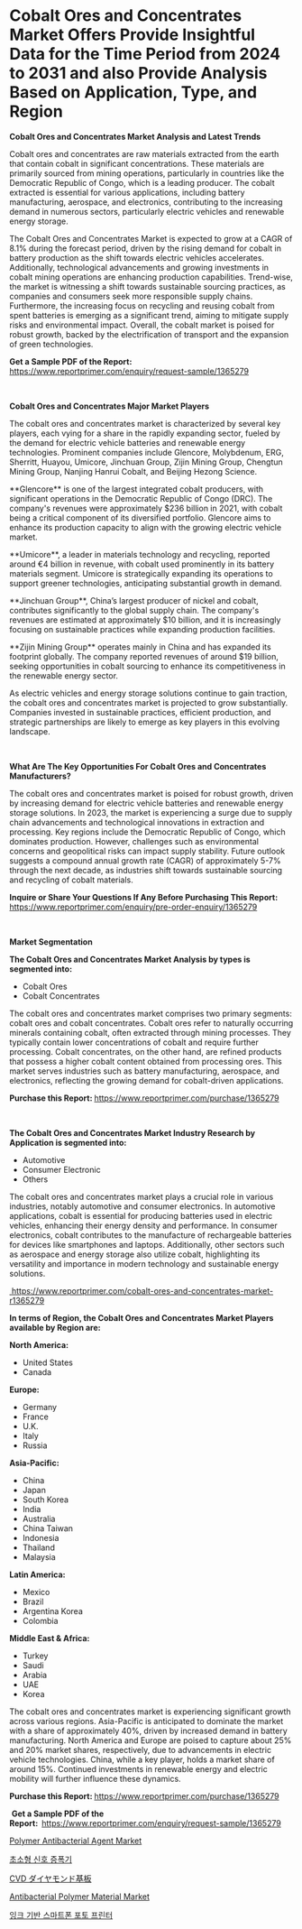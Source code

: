 <p><h1>Cobalt Ores and Concentrates Market Offers Provide Insightful Data for the Time Period from 2024 to 2031 and also Provide Analysis Based on Application, Type, and Region</h1></p><p><strong>Cobalt Ores and Concentrates Market Analysis and Latest Trends</strong></p>
<p><p>Cobalt ores and concentrates are raw materials extracted from the earth that contain cobalt in significant concentrations. These materials are primarily sourced from mining operations, particularly in countries like the Democratic Republic of Congo, which is a leading producer. The cobalt extracted is essential for various applications, including battery manufacturing, aerospace, and electronics, contributing to the increasing demand in numerous sectors, particularly electric vehicles and renewable energy storage.</p><p>The Cobalt Ores and Concentrates Market is expected to grow at a CAGR of 8.1% during the forecast period, driven by the rising demand for cobalt in battery production as the shift towards electric vehicles accelerates. Additionally, technological advancements and growing investments in cobalt mining operations are enhancing production capabilities. Trend-wise, the market is witnessing a shift towards sustainable sourcing practices, as companies and consumers seek more responsible supply chains. Furthermore, the increasing focus on recycling and reusing cobalt from spent batteries is emerging as a significant trend, aiming to mitigate supply risks and environmental impact. Overall, the cobalt market is poised for robust growth, backed by the electrification of transport and the expansion of green technologies.</p></p>
<p><strong>Get a Sample PDF of the Report:&nbsp;</strong> <a href="https://www.reportprimer.com/enquiry/request-sample/1365279">https://www.reportprimer.com/enquiry/request-sample/1365279</a></p>
<p>&nbsp;</p>
<p><strong>Cobalt Ores and Concentrates Major Market Players</strong></p>
<p><p>The cobalt ores and concentrates market is characterized by several key players, each vying for a share in the rapidly expanding sector, fueled by the demand for electric vehicle batteries and renewable energy technologies. Prominent companies include Glencore, Molybdenum, ERG, Sherritt, Huayou, Umicore, Jinchuan Group, Zijin Mining Group, Chengtun Mining Group, Nanjing Hanrui Cobalt, and Beijing Hezong Science.</p><p>**Glencore** is one of the largest integrated cobalt producers, with significant operations in the Democratic Republic of Congo (DRC). The company's revenues were approximately $236 billion in 2021, with cobalt being a critical component of its diversified portfolio. Glencore aims to enhance its production capacity to align with the growing electric vehicle market.</p><p>**Umicore**, a leader in materials technology and recycling, reported around €4 billion in revenue, with cobalt used prominently in its battery materials segment. Umicore is strategically expanding its operations to support greener technologies, anticipating substantial growth in demand.</p><p>**Jinchuan Group**, China’s largest producer of nickel and cobalt, contributes significantly to the global supply chain. The company's revenues are estimated at approximately $10 billion, and it is increasingly focusing on sustainable practices while expanding production facilities.</p><p>**Zijin Mining Group** operates mainly in China and has expanded its footprint globally. The company reported revenues of around $19 billion, seeking opportunities in cobalt sourcing to enhance its competitiveness in the renewable energy sector.</p><p>As electric vehicles and energy storage solutions continue to gain traction, the cobalt ores and concentrates market is projected to grow substantially. Companies invested in sustainable practices, efficient production, and strategic partnerships are likely to emerge as key players in this evolving landscape.</p></p>
<p>&nbsp;</p>
<p><strong>What Are The Key Opportunities For Cobalt Ores and Concentrates Manufacturers?</strong></p>
<p><p>The cobalt ores and concentrates market is poised for robust growth, driven by increasing demand for electric vehicle batteries and renewable energy storage solutions. In 2023, the market is experiencing a surge due to supply chain advancements and technological innovations in extraction and processing. Key regions include the Democratic Republic of Congo, which dominates production. However, challenges such as environmental concerns and geopolitical risks can impact supply stability. Future outlook suggests a compound annual growth rate (CAGR) of approximately 5-7% through the next decade, as industries shift towards sustainable sourcing and recycling of cobalt materials.</p></p>
<p><strong>Inquire or Share Your Questions If Any Before Purchasing This Report:</strong> <a href="https://www.reportprimer.com/enquiry/pre-order-enquiry/1365279">https://www.reportprimer.com/enquiry/pre-order-enquiry/1365279</a></p>
<p>&nbsp;</p>
<p><strong>Market Segmentation</strong></p>
<p><strong>The Cobalt Ores and Concentrates Market Analysis by types is segmented into:</strong></p>
<p><ul><li>Cobalt Ores</li><li>Cobalt Concentrates</li></ul></p>
<p><p>The cobalt ores and concentrates market comprises two primary segments: cobalt ores and cobalt concentrates. Cobalt ores refer to naturally occurring minerals containing cobalt, often extracted through mining processes. They typically contain lower concentrations of cobalt and require further processing. Cobalt concentrates, on the other hand, are refined products that possess a higher cobalt content obtained from processing ores. This market serves industries such as battery manufacturing, aerospace, and electronics, reflecting the growing demand for cobalt-driven applications.</p></p>
<p><strong>Purchase this Report:&nbsp;</strong><a href="https://www.reportprimer.com/purchase/1365279">https://www.reportprimer.com/purchase/1365279</a></p>
<p>&nbsp;</p>
<p><strong>The Cobalt Ores and Concentrates Market Industry Research by Application is segmented into:</strong></p>
<p><ul><li>Automotive</li><li>Consumer Electronic</li><li>Others</li></ul></p>
<p><p>The cobalt ores and concentrates market plays a crucial role in various industries, notably automotive and consumer electronics. In automotive applications, cobalt is essential for producing batteries used in electric vehicles, enhancing their energy density and performance. In consumer electronics, cobalt contributes to the manufacture of rechargeable batteries for devices like smartphones and laptops. Additionally, other sectors such as aerospace and energy storage also utilize cobalt, highlighting its versatility and importance in modern technology and sustainable energy solutions.</p></p>
<p><a href="https://www.reportprimer.com/cobalt-ores-and-concentrates-market-r1365279">&nbsp;https://www.reportprimer.com/cobalt-ores-and-concentrates-market-r1365279</a></p>
<p><strong>In terms of Region, the Cobalt Ores and Concentrates Market Players available by Region are:</strong></p>
<p>
    <p> <strong> North America: </strong>
        <ul>
            <li>United States</li>
            <li>Canada</li>
        </ul>
        </p> 
    <p> <strong> Europe: </strong>
        <ul>
            <li>Germany</li>
            <li>France</li>
            <li>U.K.</li>
            <li>Italy</li>
            <li>Russia</li>
        </ul>
        </p> 
    <p> <strong> Asia-Pacific: </strong>
        <ul>
            <li>China</li>
            <li>Japan</li>
            <li>South Korea</li>
            <li>India</li>
            <li>Australia</li>
            <li>China Taiwan</li>
            <li>Indonesia</li>
            <li>Thailand</li>
            <li>Malaysia</li>
        </ul>
        </p> 
    <p> <strong> Latin America: </strong>
        <ul>
            <li>Mexico</li>
            <li>Brazil</li>
            <li>Argentina Korea</li>
            <li>Colombia</li>
        </ul>
        </p> 
    <p> <strong> Middle East & Africa: </strong>
        <ul>
            <li>Turkey</li>
            <li>Saudi</li>
            <li>Arabia</li>
            <li>UAE</li>
            <li>Korea</li>
        </ul>
    </p>
    </p>
<p><p>The cobalt ores and concentrates market is experiencing significant growth across various regions. Asia-Pacific is anticipated to dominate the market with a share of approximately 40%, driven by increased demand in battery manufacturing. North America and Europe are poised to capture about 25% and 20% market shares, respectively, due to advancements in electric vehicle technologies. China, while a key player, holds a market share of around 15%. Continued investments in renewable energy and electric mobility will further influence these dynamics.</p></p>
<p><strong>Purchase this Report: </strong><a href="https://www.reportprimer.com/purchase/1365279">https://www.reportprimer.com/purchase/1365279</a></p>
<p>&nbsp;<strong>Get a Sample PDF of the Report:&nbsp;&nbsp;</strong><a href="https://www.reportprimer.com/enquiry/request-sample/1365279">https://www.reportprimer.com/enquiry/request-sample/1365279</a></p>
<p><strong></strong></p>
<p><p><a href="https://issuu.com/reportprime-2/docs/polymer-antibacterial-agent-market-_22699573a79d00">Polymer Antibacterial Agent Market</a></p><p><a href="https://medium.com/@emma_paterson_grant/%ED%94%84%EB%A6%AC-%EC%8A%A4%EB%AA%B0-%EC%8B%A0%ED%98%B8-%EC%A6%9D%ED%8F%AD%EA%B8%B0-%EC%8B%9C%EC%9E%A5%EC%9D%98-%EB%AF%B8%EB%9E%98-%EA%B8%80%EB%A1%9C%EB%B2%8C-%EC%8B%9C%EC%9E%A5-%EC%A0%84%EB%A7%9D-%EB%B0%8F-%EC%8B%9C%EC%9E%A5-%EB%8F%99%ED%96%A5-2024-2031-78b32f80ef17?postPublishedType=repub">초소형 신호 증폭기</a></p><p><a href="https://github.com/lababdou/Market-Research-Report-List-6/blob/main/488371113964.md">CVD ダイヤモンド基板</a></p><p><a href="https://issuu.com/reportprime-2/docs/antibacterial-polymer-material-mark_e73610d5176616">Antibacterial Polymer Material Market</a></p><p><a href="https://medium.com/@emma_paterson_grant/%EC%9E%89%ED%81%AC-%EA%B8%B0%EB%B0%98-%EC%8A%A4%EB%A7%88%ED%8A%B8%ED%8F%B0-%EC%82%AC%EC%A7%84-%ED%94%84%EB%A6%B0%ED%84%B0-%EC%8B%9C%EC%9E%A5-%EB%B6%84%EC%84%9D-%ED%8A%B8%EB%A0%8C%EB%93%9C-%EB%8F%84%EC%A0%84-%EA%B3%BC%EC%A0%9C-%EB%B0%8F-%ED%98%81%EC%8B%A0-2024-2031-223ccfbc711c">잉크 기반 스마트폰 포토 프린터</a></p></p>
